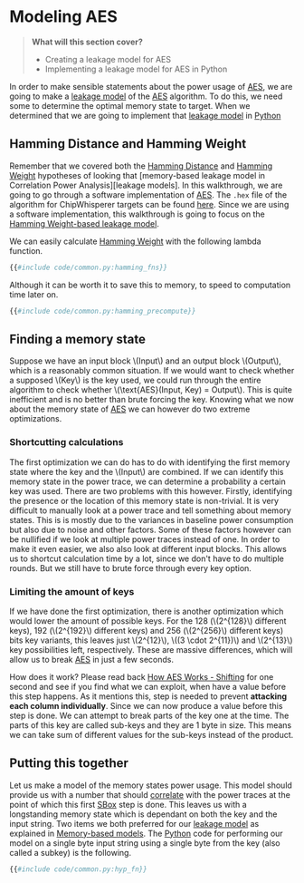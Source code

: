 # Modeling AES

> **What will this section cover?**
>
> * Creating a leakage model for AES
> * Implementing a leakage model for AES in Python

In order to make sensible statements about the power usage of [AES], we are
going to make a [leakage model] of the [AES] algorithm.
To do this, we need some to determine the optimal memory state to target. When
we determined that we are going to implement that [leakage model] in [Python]

## Hamming Distance and Hamming Weight

Remember that we covered both the [Hamming Distance] and [Hamming Weight] hypotheses
of looking that [memory-based leakage model in Correlation Power
Analysis][leakage models]. In this walkthrough, we are going to go
through a software implementation of [AES]. The `.hex` file of the algorithm for
ChipWhisperer targets can be found
[here](https://github.com/newaetech/chipwhisperer/tree/develop/hardware/victims/firmware/simpleserial-aes).
Since we are using a software implementation, this walkthrough is going to focus
on the [Hamming Weight-based leakage model](./cpa.md#hamming-weight).

We can easily calculate [Hamming Weight] with the following lambda function.

```python
{{#include code/common.py:hamming_fns}}
```

Although it can be worth it to save this to memory, to speed to computation time
later on.

```python
{{#include code/common.py:hamming_precompute}}
```

## Finding a memory state

Suppose we have an input block \\(Input\\) and an output block \\(Output\\),
which is a reasonably common situation. If we would want to check whether a
supposed \\(Key\\) is the key used, we could run through the entire algorithm to
check whether \\(\text{AES}(Input, Key) = Output\\). This is quite inefficient
and is no better than brute forcing the key. Knowing what we now about the
memory state of [AES] we can however do two extreme optimizations.

### Shortcutting calculations

The first optimization we can do has to do with identifying the first memory state
where the key and the \\(Input\\) are combined. If we can identify this memory
state in the power trace, we can determine a probability a certain key was used.
There are two problems with this however. Firstly, identifying the presence or
the location of this memory state is non-trivial. It is very difficult to
manually look at a power trace and tell something about memory states. This is
is mostly due to the variances in baseline power consumption but also due to
noise and other factors. Some of these factors however can be nullified if we
look at multiple power traces instead of one. In order to make it even easier,
we also also look at different input blocks. This allows us to shortcut
calculation time by a lot, since we don't have to do multiple rounds. But we
still have to brute force through every key option.

### Limiting the amount of keys

If we have done the first optimization, there is another optimization which
would lower the amount of possible keys. For the 128 (\\(2^{128}\\) different
keys), 192 (\\(2^{192}\\) different keys) and 256 (\\(2^{256}\\) different keys)
bits key variants, this leaves just \\(2^{12}\\), \\((3 \cdot 2^{11})\\) and
\\(2^{13}\\) key possibilities left, respectively. These are massive
differences, which will allow us to break [AES] in just a few seconds.

How does it work? Please read back [How AES Works -
Shifting](./workings.md#shifting) for one second and see if you find what we can
exploit, when have a value before this step happens. As it mentions this, step
is needed to prevent __attacking each column individually__. Since we can now
produce a value before this step is done. We can attempt to break parts of the
key one at the time. The parts of this key are called sub-keys and they are 1
byte in size. This means we can take sum of different values for the sub-keys
instead of the product.

## Putting this together

Let us make a model of the memory states power usage. This model should provide
us with a number that should [correlate] with the power traces at the point of
which this first [SBox](./workings.md#substitution) step is done. This leaves us
with a longstanding memory state which is dependant on both the key and the
input string. Two items we both preferred for our [leakage model] as explained in
[Memory-based models](./cpa.md#memory-based-models). The [Python] code for
performing our model on a single byte input string using a single byte from the
key (also called a subkey) is the following.

```python
{{#include code/common.py:hyp_fn}}
```

[Python]: https://en.wikipedia.org/wiki/Python_(programming_language)
[C]: https://en.wikipedia.org/wiki/Python_(programming_language)
[RSA]: https://en.wikipedia.org/wiki/RSA_(cryptosystem)
[AES]: https://nl.wikipedia.org/wiki/Advanced_Encryption_Standard
[XOR]: https://en.wikipedia.org/wiki/Exclusive_or
[Rijndael block cipher]: https://nl.wikipedia.org/wiki/Advanced_Encryption_Standard
[Power analysis]: https://en.wikipedia.org/wiki/Power_analysis
[ChipWhisperer]: https://github.com/newaetech/chipwhisperer
[Side-Channel analysis]: https://en.wikipedia.org/wiki/Side-channel_attack
[TQDM]: https://github.com/tqdm/tqdm
[NumPy]: https://numpy.org/
[Ubuntu]: https://en.wikipedia.org/wiki/Ubuntu
[Debian]: https://en.wikipedia.org/wiki/Debian
[ArchLinux]: https://en.wikipedia.org/wiki/Arch_Linux
[Manjaro]: https://en.wikipedia.org/wiki/Manjaro
[matplotlib]: https://matplotlib.org/
[pip]: https://pypi.org/project/pip/
[make]: https://en.wikipedia.org/wiki/Make_(software)
[libusb]: https://en.wikipedia.org/wiki/Libusb
[SimpleSerial C Template]: https://github.com/coastalwhite/simpleserial-c-template
[SimpleSerial]: https://chipwhisperer.readthedocs.io/en/latest/simpleserial.html
[CW Lite ARM]: https://www.newae.com/products/NAE-CWLITE-ARM
[ARM toolchain]: https://developer.arm.com/tools-and-software/open-source-software/developer-tools/gnu-toolchain/gnu-rm/downloads
[Simple Power analysis]: https://en.wikipedia.org/wiki/Power_analysis#Simple_power_analysis
[Differential Power analysis]: https://en.wikipedia.org/wiki/Power_analysis#Differential_power_analysis
[injective]: https://en.wikipedia.org/wiki/Injective_function
[Rijndael S-Box]: https://en.wikipedia.org/wiki/Rijndael_S-box
[correlate]: https://en.wikipedia.org/wiki/Correlation_and_dependence
[RAM]: https://en.wikipedia.org/wiki/Random-access_me,mory
[Hamming Distance]: https://en.wikipedia.org/wiki/Hamming_distance
[Hamming Weight]: https://en.wikipedia.org/wiki/Hamming_weight
[Sum of absolute differences]: https://en.wikipedia.org/wiki/Sum_of_absolute_differences
[Absolute]: https://en.wikipedia.org/wiki/Absolute_value
[Leakage Model]: ./cpa.md#leakage-models
